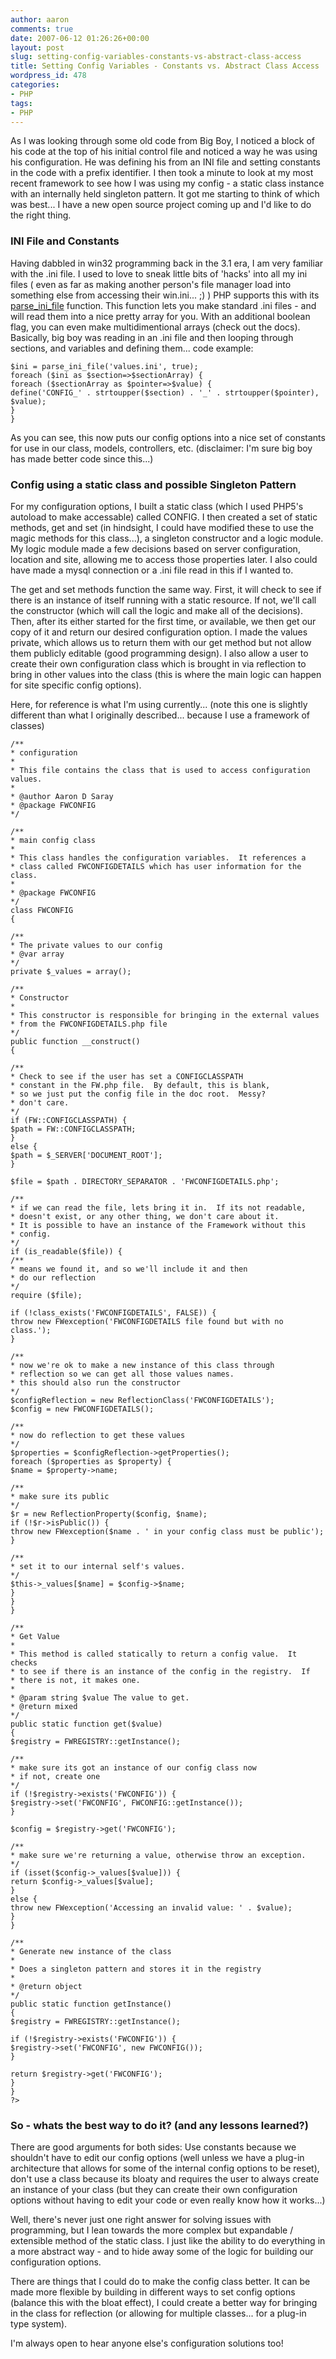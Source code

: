 ```yaml
---
author: aaron
comments: true
date: 2007-06-12 01:26:26+00:00
layout: post
slug: setting-config-variables-constants-vs-abstract-class-access
title: Setting Config Variables - Constants vs. Abstract Class Access
wordpress_id: 478
categories:
- PHP
tags:
- PHP
---
```


As I was looking through some old code from Big Boy, I noticed a block of his code at the top of his initial control file and noticed a way he was using his configuration.  He was defining his from an INI file and setting constants in the code with a prefix identifier.  I then took a minute to look at my most recent framework to see how I was using my config - a static class instance with an internally held singleton pattern.  It got me starting to think of which was best... I have a new open source project coming up and I'd like to do the right thing.



### INI File and Constants



Having dabbled in win32 programming back in the 3.1 era, I am very familiar with the .ini file.  I used to love to sneak little bits of 'hacks' into all my ini files ( even as far as making another person's file manager load into something else from accessing their win.ini... ;) )  PHP supports this with its [parse_ini_file](http://php.net/parse_ini_file) function.  This function lets you make standard .ini files - and will read them into a nice pretty array for you.  With an additional boolean flag, you can even make multidimentional arrays (check out the docs).  Basically, big boy was reading in an .ini file and then looping through sections, and variables and defining them... code example:


    
    $ini = parse_ini_file('values.ini', true);
    foreach ($ini as $section=>$sectionArray) {
    foreach ($sectionArray as $pointer=>$value) {
    define('CONFIG_' . strtoupper($section) . '_' . strtoupper($pointer), $value);
    }
    }



As you can see, this now puts our config options into a nice set of constants for use in our class, models, controllers, etc.  (disclaimer: I'm sure big boy has made better code since this...)



### Config using a static class and possible Singleton Pattern



For my configuration options, I built a static class (which I used PHP5's autoload to make accessable) called CONFIG.  I then created a set of static methods, get and set (in hindsight, I could have modified these to use the magic methods for this class...), a singleton constructor and a logic module.  My logic module made a few decisions based on server configuration, location and site, allowing me to access those properties later.  I also could have made a mysql connection or a .ini file read in this if I wanted to.

The get and set methods function the same way.  First, it will check to see if there is an instance of itself running with a static resource.  If not, we'll call the constructor (which will call the logic and make all of the decisions).  Then, after its either started for the first time, or available, we then get our copy of it and return our desired configuration option.  I made the values private, which allows us to return them with our get method but not allow them publicly editable (good programming design).   I also allow a user to create their own configuration class which is brought in via reflection to bring in other values into the class (this is where the main logic can happen for site specific config options).

Here, for reference is what I'm using currently... (note this one is slightly different than what I originally described... because I use a framework of classes)


    
    
    /**
    * configuration
    *
    * This file contains the class that is used to access configuration values.
    *
    * @author Aaron D Saray
    * @package FWCONFIG
    */
    
    /**
    * main config class
    *
    * This class handles the configuration variables.  It references a
    * class called FWCONFIGDETAILS which has user information for the class.
    *
    * @package FWCONFIG
    */
    class FWCONFIG
    {
    
    /**
    * The private values to our config
    * @var array
    */
    private $_values = array();
    
    /**
    * Constructor
    *
    * This constructor is responsible for bringing in the external values
    * from the FWCONFIGDETAILS.php file
    */
    public function __construct()
    {
    
    /**
    * Check to see if the user has set a CONFIGCLASSPATH
    * constant in the FW.php file.  By default, this is blank,
    * so we just put the config file in the doc root.  Messy?
    * don't care.
    */
    if (FW::CONFIGCLASSPATH) {
    $path = FW::CONFIGCLASSPATH;
    }
    else {
    $path = $_SERVER['DOCUMENT_ROOT'];
    }
    
    $file = $path . DIRECTORY_SEPARATOR . 'FWCONFIGDETAILS.php';
    
    /**
    * if we can read the file, lets bring it in.  If its not readable,
    * doesn't exist, or any other thing, we don't care about it.
    * It is possible to have an instance of the Framework without this
    * config.
    */
    if (is_readable($file)) {
    /**
    * means we found it, and so we'll include it and then
    * do our reflection
    */
    require ($file);
    
    if (!class_exists('FWCONFIGDETAILS', FALSE)) {
    throw new FWexception('FWCONFIGDETAILS file found but with no class.');
    }
    
    /**
    * now we're ok to make a new instance of this class through
    * reflection so we can get all those values names.
    * this should also run the constructor
    */
    $configReflection = new ReflectionClass('FWCONFIGDETAILS');
    $config = new FWCONFIGDETAILS();
    
    /**
    * now do reflection to get these values
    */
    $properties = $configReflection->getProperties();
    foreach ($properties as $property) {
    $name = $property->name;
    
    /**
    * make sure its public
    */
    $r = new ReflectionProperty($config, $name);
    if (!$r->isPublic()) {
    throw new FWexception($name . ' in your config class must be public');
    }
    
    /**
    * set it to our internal self's values.
    */
    $this->_values[$name] = $config->$name;
    }
    }
    }
    
    /**
    * Get Value
    *
    * This method is called statically to return a config value.  It checks
    * to see if there is an instance of the config in the registry.  If
    * there is not, it makes one.
    *
    * @param string $value The value to get.
    * @return mixed
    */
    public static function get($value)
    {
    $registry = FWREGISTRY::getInstance();
    
    /**
    * make sure its got an instance of our config class now
    * if not, create one
    */
    if (!$registry->exists('FWCONFIG')) {
    $registry->set('FWCONFIG', FWCONFIG::getInstance());
    }
    
    $config = $registry->get('FWCONFIG');
    
    /**
    * make sure we're returning a value, otherwise throw an exception.
    */
    if (isset($config->_values[$value])) {
    return $config->_values[$value];
    }
    else {
    throw new FWexception('Accessing an invalid value: ' . $value);
    }
    }
    
    /**
    * Generate new instance of the class
    *
    * Does a singleton pattern and stores it in the registry
    *
    * @return object
    */
    public static function getInstance()
    {
    $registry = FWREGISTRY::getInstance();
    
    if (!$registry->exists('FWCONFIG')) {
    $registry->set('FWCONFIG', new FWCONFIG());
    }
    
    return $registry->get('FWCONFIG');
    }
    }
    ?>
    





### So - whats the best way to do it? (and any lessons learned?)



There are good arguments for both sides: Use constants because we shouldn't have to edit our config options (well unless we have a plug-in architecture that allows for some of the internal config options to be reset), don't use a class because its bloaty and requires the user to always create an instance of your class (but they can create their own configuration options without having to edit your code or even really know how it works...)

Well, there's never just one right answer for solving issues with programming, but I lean towards the more complex but expandable / extensible method of the static class.  I just like the ability to do everything in a more abstract way - and to hide away some of the logic for building our configuration options.

There are things that I could do to make the config class better.  It can be made more flexible by building in different ways to set config options (balance this with the bloat effect), I could create a better way for bringing in the class for reflection (or allowing for multiple classes... for a plug-in type system).

I'm always open to hear anyone else's configuration solutions too!
